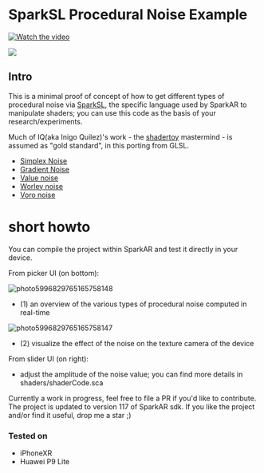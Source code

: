 # SparkSL Procedural Noise Example

[![Watch the video](https://img.youtube.com/vi/fSQ9WEVTR18/maxresdefault.jpg)](https://youtu.be/fSQ9WEVTR18)

![](https://img.shields.io/badge/sdk-v117-green)

## Intro

This is a minimal proof of concept of how to get different types of procedural noise via [SparkSL](https://sparkar.facebook.com/ar-studio/learn/sparksl/sparksl-overview), the specific language used by SparkAR to manipulate shaders; you can use this code as the basis of your research/experiments.

Much of IQ(aka Inigo Quilez)'s work - the [shadertoy](https://www.shadertoy.com/) mastermind - is assumed as "gold standard", in this porting from GLSL.

- [Simplex Noise](https://www.shadertoy.com/view/Msf3WH)
- [Gradient Noise](https://www.shadertoy.com/view/XdXGW8)
- [Value noise](https://www.shadertoy.com/view/lsf3WH)
- [Worley noise](https://www.shadertoy.com/view/tldGzr)
- [Voro noise](https://www.shadertoy.com/view/Xd23Dh)

# short howto

You can compile the project within SparkAR and test it directly in your device. 

From picker UI (on bottom):

![photo5996829765165758148](https://user-images.githubusercontent.com/5708525/124906304-371cb600-dfe7-11eb-9587-298cc6fc39db.jpg)
- (1) an overview of the various types of procedural noise computed in real-time

![photo5996829765165758147](https://user-images.githubusercontent.com/5708525/124906309-397f1000-dfe7-11eb-8175-9fb1e0eb236e.jpg)
- (2) visualize the effect of the noise on the texture camera of the device

From slider UI (on right):
- adjust the amplitude of the noise value; you can find more details in shaders/shaderCode.sca

Currently a work in progress, feel free to file a PR if you'd like to contribute. The project is updated to version 117 of SparkAR sdk.
If you like the project and/or find it useful, drop me a star ;)

### Tested on

- iPhoneXR
- Huawei P9 Lite


